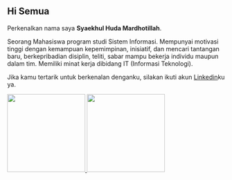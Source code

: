 ## Hi Semua

Perkenalkan nama saya **Syaekhul Huda Mardhotillah**.<br>

Seorang Mahasiswa program studi Sistem Informasi. Mempunyai motivasi tinggi dengan kemampuan kepemimpinan, inisiatif, dan mencari tantangan baru, berkepribadian disiplin, teliti, sabar mampu bekerja individu maupun dalam tim. Memiliki minat kerja dibidang IT (Informasi Teknologi).

Jika kamu tertarik untuk berkenalan denganku, silakan ikuti akun [Linkedin](nkedin.com/in/syaekhul-huda-mardhotillah-4b641624a/)ku ya.

<p align="left">
<a href="https://github.com/syaekhul">
  <img height="180em" src="https://github-readme-stats-eight-theta.vercel.app/api?username=syaekhul&show_icons=true&theme=algolia&include_all_commits=true&count_private=true"/>
  <img height="180em" src="https://github-readme-stats-eight-theta.vercel.app/api/top-langs/?username=syaekhul&layout=compact&theme=algolia"/>
</a>
</p>
<!--
**Syaekhul/Syaekhul** is a ✨ _special_ ✨ repository because its `README.md` (this file) appears on your GitHub profile.

Here are some ideas to get you started:

- 🔭 I’m currently working on ...
- 🌱 I’m currently learning ...
- 👯 I’m looking to collaborate on ...
- 🤔 I’m looking for help with ...
- 💬 Ask me about ...
- 📫 How to reach me: ...
- 😄 Pronouns: ...
- ⚡ Fun fact: ...
-->
